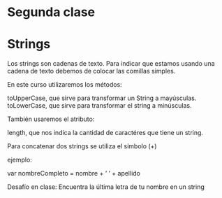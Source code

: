 <b><h1>Segunda clase</h1></b>

<h1>Strings</h1>

Los strings son cadenas de texto. Para indicar que estamos usando una cadena de texto debemos de colocar las comillas simples.

En este curso utilizaremos los métodos:

toUpperCase, que sirve para transformar un String a mayúsculas.
toLowerCase, que sirve para transformar el string a minúsculas.

También usaremos el atributo:

length, que nos indica la cantidad de caractéres que tiene un string.

Para concatenar dos strings se utiliza el símbolo (+)

ejemplo:

var nombreCompleto = nombre + ’ ’ + apellido


Desafío en clase: Encuentra la última letra de tu nombre en un string